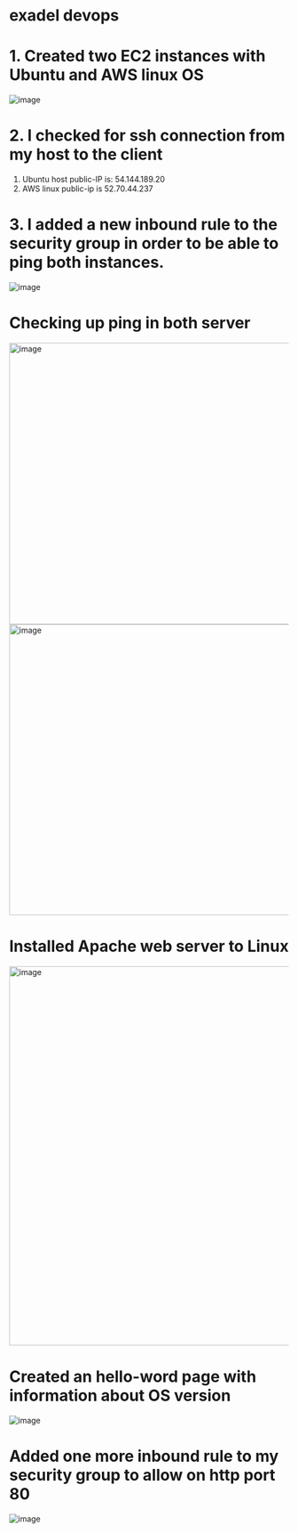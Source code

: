 # exadel devops


# 1. Created two EC2 instances with Ubuntu and AWS linux OS
![image](https://user-images.githubusercontent.com/107506005/174427339-ddbf23b9-baa1-4c09-a80a-ab8dfa33dcb8.png)

# 2. I checked for ssh connection from my host to the client

1. Ubuntu host public-IP is:  54.144.189.20
2. AWS linux public-ip is  52.70.44.237 

# 3. I added a new inbound rule to the security group  in order to be able to ping both instances.

![image](https://user-images.githubusercontent.com/107506005/174427671-789d220d-6f43-40ba-9b62-0ddb5cc8423c.png)

# Checking up ping in both server 
<img width="506" alt="image" src="https://user-images.githubusercontent.com/107506005/174427804-c09e948e-e994-4ea1-b6f7-255fac27a87e.png">

<img width="523" alt="image" src="https://user-images.githubusercontent.com/107506005/174427872-04a77129-6023-473a-abcc-01acdd4cf1ee.png">

# Installed Apache web server to Linux

<img width="682" alt="image" src="https://user-images.githubusercontent.com/107506005/174429626-5fe560d1-7ed9-43f4-9d58-8b1359fe14c7.png">


# Created an hello-word page with information about OS version

![image](https://user-images.githubusercontent.com/107506005/174428552-dfc14f78-5630-4360-92c3-d411c9a46216.png)


# Added one more inbound rule to my security group to allow on http port 80

![image](https://user-images.githubusercontent.com/107506005/174428678-18ec08da-d5c9-4504-99f9-07b7c8313752.png)



